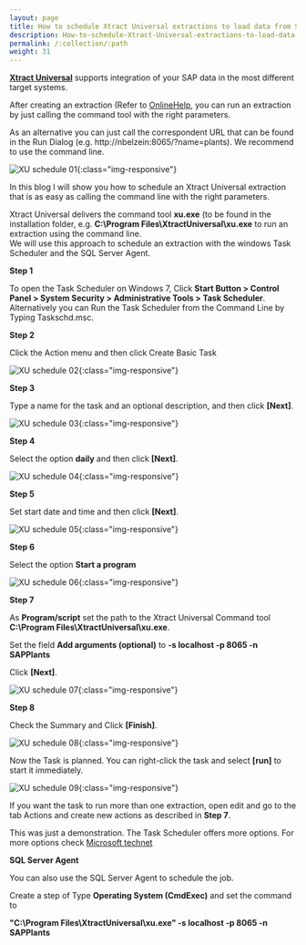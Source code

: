 ```yaml
---
layout: page
title: How to schedule Xtract Universal extractions to load data from SAP.
description: How-to-schedule-Xtract-Universal-extractions-to-load-data-from-SAP.
permalink: /:collection/:path
weight: 31
---
```


**[Xtract Universal](https://www.theobald-software.com/en/xtract-universa)** supports integration of your SAP data in the most different target systems. <br>

After creating an extraction (Refer to [OnlineHelp](https://help.theobald-software.com/en/xtract-universal/index), you can run an extraction by just calling the command tool with the right parameters. <br>

As an alternative you can just call the correspondent URL that can be found in the Run Dialog (e.g. http://nbelzein:8065/?name=plants). We recommend to use the command line.

![XU schedule 01](/img/contents/xu_schedule_01.jpg){:class="img-responsive"}

In this blog I will show you how to schedule an Xtract Universal extraction that is as easy as calling the command line with the right parameters.

Xtract Universal delivers the command tool **xu.exe** (to be found in the installation folder, e.g. **C:\Program Files\XtractUniversal\xu.exe** to run an extraction using the command line. <br>
We will use this approach to schedule an extraction with the windows Task Scheduler and the SQL Server Agent.

**Step 1** <br>

To open the Task Scheduler on Windows 7, Click **Start Button > Control Panel > System Security > Administrative Tools > Task Scheduler**.
Alternatively you can Run the Task Scheduler from the Command Line by Typing Taskschd.msc.

**Step 2** <br> 

Click the Action menu and then click Create Basic Task

![XU schedule 02](/img/contents/xu_schedule_02.jpg){:class="img-responsive"}

**Step 3** <br>

Type a name for the task and an optional description, and then click **[Next]**.

![XU schedule 03](/img/contents/xu_schedule_03.jpg){:class="img-responsive"}

**Step 4** <br>

Select the option **daily** and then click **[Next]**.

![XU schedule 04](/img/contents/xu_schedule_04.jpg){:class="img-responsive"}

**Step 5** <br>

Set start date and time and then click **[Next]**.

![XU schedule 05](/img/contents/xu_schedule_05.jpg){:class="img-responsive"}

**Step 6** <br>

Select the option **Start a program**

![XU schedule 06](/img/contents/xu_schedule_06.jpg){:class="img-responsive"}

**Step 7** <br>

As **Program/script** set the path to the Xtract Universal Command tool **C:\Program Files\XtractUniversal\xu.exe**. <br> 

Set the field **Add arguments (optional)** to **-s localhost -p 8065 -n SAPPlants** <br>

Click **[Next]**.

![XU schedule 07](/img/contents/xu_schedule_07.jpg){:class="img-responsive"}

**Step 8** <br>

Check the Summary and Click **[Finish]**.

![XU schedule 08](/img/contents/xu_schedule_08.jpg){:class="img-responsive"}

Now the Task is planned. You can right-click the task and select **[run]** to start it immediately. <br>

![XU schedule 09](/img/contents/xu_schedule_09.jpg){:class="img-responsive"}

If you want the task to run more than one extraction, open edit and go to the tab Actions and create new actions as described in **Step 7**. <br>

This was just a demonstration. The Task Scheduler offers more options. For more options check [Microsoft technet](http://technet.microsoft.com/en-us/library/cc721931.aspx)

**SQL Server Agent** <br>

You can also use the SQL Server Agent to schedule the job. <br>

Create a step of Type **Operating System (CmdExec)** and set the command to

**"C:\Program Files\XtractUniversal\xu.exe" -s localhost -p 8065 -n SAPPlants**